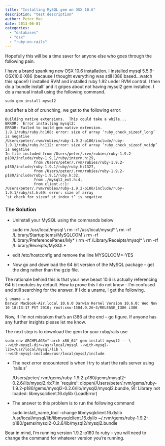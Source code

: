 ```yaml
---
title: "Installing MySQL gem on OSX 10.6"
description: "test description"
author: Peter Mac
date: 2013-06-01
categories: 
  - "databases"
  - "osx"   
  - "ruby-on-rails"
---
```


Hopefully this will be a time saver for anyone else who goes through the following pain.

I have a brand spanking new OSX 10.6 installation. I installed mysql 5.5.9-OSX10.6-X86 (because I thought everything was still i386 based…watch this space!) I installed RVM and installed ruby 1.92 under RVM control. I then do a ‘bundle install’ and it gripes about not having mysql2 gem installed. I do a manual install using the following command.

```
sudo gem install mysql2
```

and after a bit of crunching, we get to the following error:

```
Building native extensions.  This could take a while...
ERROR:  Error installing mysql2:
ERROR: Failed to build gem native extension.
1.9.1/ruby/ruby.h:108: error: size of array ‘ruby_check_sizeof_long’ is negative
/Users/peter/.rvm/rubies/ruby-1.9.2-p180/include/ruby-1.9.1/ruby/ruby.h:112: error: size of array ‘ruby_check_sizeof_voidp’ is negative
In file included from /Users/peter/.rvm/rubies/ruby-1.9.2-p180/include/ruby-1.9.1/ruby/intern.h:29,
             from /Users/peter/.rvm/rubies/ruby-1.9.2-p180/include/ruby-1.9.1/ruby/ruby.h:1327,
             from /Users/peter/.rvm/rubies/ruby-1.9.2-p180/include/ruby-1.9.1/ruby.h:32,
             from ./mysql2_ext.h:4,
             from client.c:1:
/Users/peter/.rvm/rubies/ruby-1.9.2-p180/include/ruby-1.9.1/ruby/st.h:69: error: size of array ‘st_check_for_sizeof_st_index_t’ is negative
```

### The Solution

- Uninstall your MySQL using the commands below
    
    sudo rm /usr/local/mysql \\ rm -rf /usr/local/mysql\* \\ rm -rf /Library/StartupItems/MySQLCOM \\ rm -rf /Library/PreferencePanes/My\* \\ rm -rf /Library/Receipts/mysql\* \\ rm -rf /Library/Receipts/MySQL\*
    
- edit /etc/hostconfig and remove the line MYSQLCOM=-YES
    
- Now go and download the 64 bit version of the MySQL package – get the dmg rather than the gzip file.
    

The rationale behind this is that your new beaut 10.6 is actually referencing 64 bit modules by default. How to prove this I do not know – I’m confused and still searching for the answer. If I do a uname, I get the following.

```
$ uname – a
Darwin MacBook-Air.local 10.6.0 Darwin Kernel Version 10.6.0: Wed Nov 10 18:13:17 PST 2010; root:xnu-1504.9.26~3/RELEASE_I386 i386
```

Now, if I’m not mistaken that’s an i386 at the end – go figure. If anyone has any further insights please let me know.

The next step is to download the gem for your ruby/rails use

```
sudo env ARCHFLAGS="-arch x86_64" gem install mysql2 -- \
--with-mysql-dir=/usr/local/mysql --with-mysql-lib=/usr/local/mysql/lib \
--with-mysql-include=/usr/local/mysql/include
```

- The next error encountered is when I try to start the rails server using ‘rails s’
    
    /Users/peter/.rvm/gems/ruby-1.9.2-p180/gems/mysql2-0.2.6/lib/mysql2.rb:7:in \`require': dlopen(/Users/peter/.rvm/gems/ruby-1.9.2-p180/gems/mysql2-0.2.6/lib/mysql2/mysql2.bundle, 9): Library not loaded: libmysqlclient.16.dylib (LoadError)
    
- The answer to this problem is to run the following command
    
    sudo install\_name\_tool -change libmysqlclient.16.dylib /usr/local/mysql/lib/libmysqlclient.16.dylib ~/.rvm/gems/ruby-1.9.2-p180/gems/mysql2-0.2.6/lib/mysql2/mysql2.bundle
    

Bear in mind, I’m running version 1.9.2-p180 fo ruby – you will need to change the command for whatever version you’re running.
